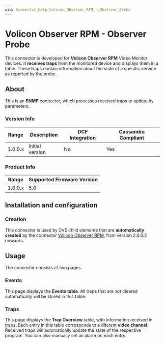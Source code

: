 ```yaml
---
uid: Connector_help_Volicon_Observer_RPM_-_Observer_Probe
---
```


# Volicon Observer RPM - Observer Probe

This connector is developed for **Volicon Observer RPM** Video Monitor devices. It **receives traps** from the monitored device and displays them in a table. These traps contain information about the state of a specific service as reported by the probe.

## About

This is an **SNMP** connector, which processes received traps to update its parameters.

### Version Info

| **Range** | **Description** | **DCF Integration** | **Cassandra Compliant** |
|------------------|-----------------|---------------------|-------------------------|
| 1.0.0.x          | Initial version | No                  | Yes                     |

### Product Info

| Range | Supported Firmware Version |
|------------------|-----------------------------|
| 1.0.0.x          | 5.0                         |

## Installation and configuration

### Creation

This connector is used by DVE child elements that are **automatically created** by the connector [Volicon Observer RPM](xref:Connector_help_Volicon_Observer_RPM), from version 2.0.0.2 onwards.

## Usage

The connector consists of two pages.

### Events

This page displays the **Events table**. All traps that are not cleared automatically will be stored in this table.

### Traps

This page displays the **Trap Overview** table, with information received in traps. Each entry in this table corresponds to a diferent **video channel.** Received traps will automatically update the state of the respective program. You can also manually set an alarm on each entry.
